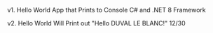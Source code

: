 

v1. Hello World App that Prints to Console
C# and .NET 8 Framework 

v2. Hello World Will Print out "Hello DUVAL LE BLANC!" 12/30
